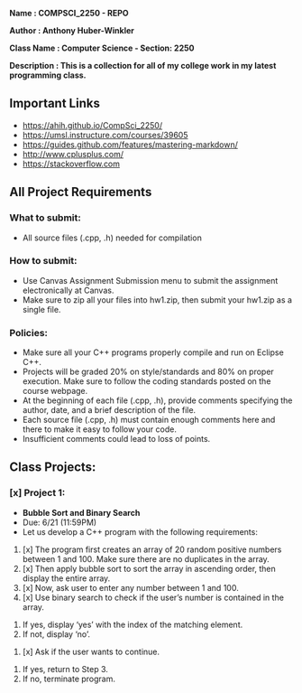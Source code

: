 **Name        : COMPSCI_2250 - REPO**

**Author      : Anthony Huber-Winkler**

**Class Name  : Computer Science - Section: 2250**

**Description : This is a collection for all of my college work in my latest programming class.**


## **Important Links**
* https://ahih.github.io/CompSci_2250/
* https://umsl.instructure.com/courses/39605
* https://guides.github.com/features/mastering-markdown/
* http://www.cplusplus.com/
* https://stackoverflow.com

## **All Project Requirements**
### What to submit:
* All source files (.cpp, .h) needed for compilation

### How to submit:
* Use Canvas Assignment Submission menu to submit the assignment electronically at Canvas.
* Make sure to zip all your files into hw1.zip, then submit your hw1.zip as a single file.

### Policies:
* Make sure all your C++ programs properly compile and run on Eclipse C++.
* Projects will be graded 20% on style/standards and 80% on proper execution. Make sure to follow the coding standards posted on the course webpage.
* At the beginning of each file (.cpp, .h), provide comments specifying the author, date, and a brief description of the file.
* Each source file (.cpp, .h) must contain enough comments here and there to make it easy to follow your code.
* Insufficient comments could lead to loss of points.

## Class Projects:
### [x] Project 1: 
* **Bubble Sort and Binary Search** 
* Due: 6/21 (11:59PM)
* Let us develop a C++ program with the following requirements:
1. [x] The program first creates an array of 20 random positive numbers between 1 and 100. Make sure there are no duplicates in the array.
1. [x] Then apply bubble sort to sort the array in ascending order, then display the entire array.
1. [x] Now, ask user to enter any number between 1 and 100.
1. [x] Use binary search to check if the user’s number is contained in the array. 
  1) If yes, display ‘yes’ with the index of the matching element. 
  1) If not, display ‘no’.
1. [x] Ask if the user wants to continue. 
  1) If yes, return to Step 3. 
  1) If no, terminate program.